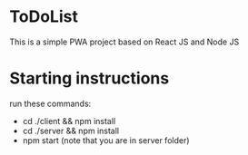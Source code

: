 # ToDoList
This is a simple PWA project based on React JS and Node JS

# Starting instructions
run these commands:
* cd ./client && npm install
* cd ./server && npm install
* npm start (note that you are in server folder)
